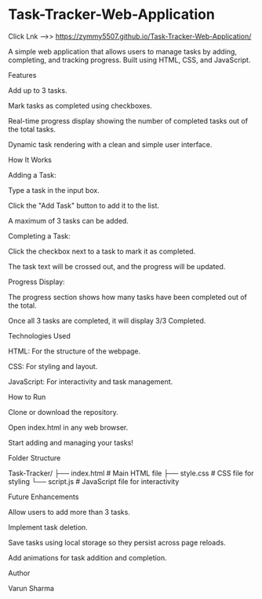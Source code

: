 # Task-Tracker-Web-Application

Click Lnk -->>  https://zymmy5507.github.io/Task-Tracker-Web-Application/

A simple web application that allows users to manage tasks by adding, completing, and tracking progress. Built using HTML, CSS, and JavaScript.

Features

Add up to 3 tasks.

Mark tasks as completed using checkboxes.

Real-time progress display showing the number of completed tasks out of the total tasks.

Dynamic task rendering with a clean and simple user interface.

How It Works

Adding a Task:

Type a task in the input box.

Click the "Add Task" button to add it to the list.

A maximum of 3 tasks can be added.

Completing a Task:

Click the checkbox next to a task to mark it as completed.

The task text will be crossed out, and the progress will be updated.

Progress Display:

The progress section shows how many tasks have been completed out of the total.

Once all 3 tasks are completed, it will display 3/3 Completed.

Technologies Used

HTML: For the structure of the webpage.

CSS: For styling and layout.

JavaScript: For interactivity and task management.

How to Run

Clone or download the repository.

Open index.html in any web browser.

Start adding and managing your tasks!

Folder Structure

Task-Tracker/
├── index.html      # Main HTML file
├── style.css       # CSS file for styling
└── script.js       # JavaScript file for interactivity

Future Enhancements

Allow users to add more than 3 tasks.

Implement task deletion.

Save tasks using local storage so they persist across page reloads.

Add animations for task addition and completion.

Author

Varun Sharma
